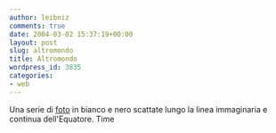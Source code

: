 ```yaml
---
author: leibniz
comments: true
date: 2004-03-02 15:37:19+00:00
layout: post
slug: altromondo
title: Altromondo
wordpress_id: 3835
categories:
- web
---
```


Una serie di [foto](http://www.time.com/time/2004/equator/) in bianco e nero scattate lungo la linea immaginaria e continua dell'Equatore.
Time
